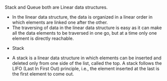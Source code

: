 Stack and Queue both are Linear data structures.
- In the linear data structure, the data is organized in a linear order in which elements are linked one after the other.
- The traversing of data in the linear data structure is easy as it can make all the data elements to be traversed in one go, but at a time only one element is directly reachable.<br>

* Stack
- A stack is a linear data structure in which elements can be inserted and deleted only from one side of the list, called the top. A stack follows the LIFO (Last In First Out) principle, i.e., the element inserted at the last is the first element to come out.